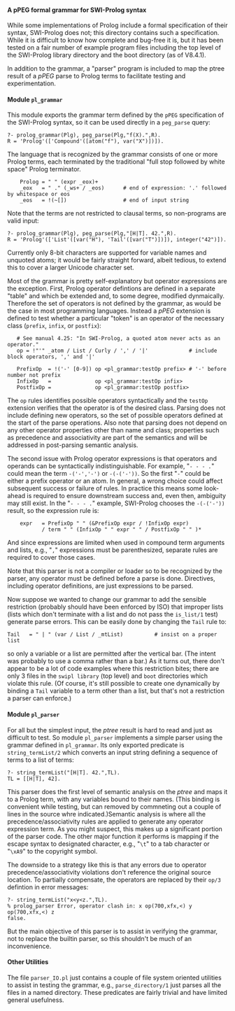 #### A pPEG formal grammar for SWI-Prolog syntax

While some implementations of Prolog include a formal specification of their syntax, SWI-Prolog does not; this directory contains such a specification. While it is difficult to know how complete and bug-free it is, but it has been tested on a fair number of example program files including the top level of the SWI-Prolog library directory and the boot directory (as of V8.4.1).

In addition to the grammar, a "parser" program is included to map the ptree result of a *pPEG* parse to Prolog terms to facilitate testing and experimentation.

#### Module `pl_grammar`

This module exports the grammar term defined by the `pPEG` specification of the SWI-Prolog syntax, so it can be used directly in a `peg_parse` query:
```
?- prolog_grammar(Plg), peg_parse(Plg,"f(X).",R).
R = 'Prolog'(['Compound'([atom("f"), var("X")])]).
```
The language that is recognized by the grammar consists of one or more Prolog terms, each terminated by the traditional "full stop followed by white space" Prolog terminator.
```
	Prolog = " " (expr _eox)+
	_eox   = " ." (_ws+ / _eos)      # end of expression: '.' followed by whitespace or eos
	_eos   = !(~[])                  # end of input string
```
Note that the terms are not restricted to clausal terms, so non-programs are valid input:
```
?- prolog_grammar(Plg), peg_parse(Plg,"[H|T]. 42.",R).
R = 'Prolog'(['List'([var("H"), 'Tail'([var("T")])]), integer("42")]).
```
Currently only 8-bit characters are supported for variable names and unquoted atoms; it would be fairly straight forward, albeit tedious, to extend this to cover a larger Unicode character set.

Most of the grammar is pretty self-explanatory but operator expressions are the exception. First, Prolog operator defintions are defined in a separate "table" and which be extended and, to some degree, modified dynmaically. Therefore the set of operators is not defined by the grammar, as would be the case in most programming languages. Instead a *pPEG* extension is defined to test whether a particular "token" is an operator of the necessary class (`prefix`, `infix`, or `postfix`):
 ```
	# See manual 4.25: "In SWI-Prolog, a quoted atom never acts as an operator."
	op = !"'" _atom / List / Curly / ',' / '|'             # include block operators, ',' and '|'

	PrefixOp  = !('-' [0-9]) op <pl_grammar:testOp prefix> # '-' before number not prefix
	InfixOp   =              op <pl_grammar:testOp infix>
	PostfixOp =              op <pl_grammar:testOp postfix>
```
The `op` rules identifies possible operators syntactically and the `testOp` extension verifies that the operator is of the desired class. Parsing does not include defining new operators, so the set of possible operators defined at the start of the parse operations. Also note that parsing does not depend on any other operator properties other than name and class; properties such as precedence and associativity are part of the semantics and will be addressed in post-parsing semantic analysis.

The second issue with Prolog operator expressions is that operators and operands can be syntactically indistinguishable. For example, "`- - - .`" could mean the term `-('-','-')` or `-(-('-'))`. So the first "`-`" could be either a prefix operator or an atom. In general, a wrong choice could affect subsequent success or failure of rules. In practice this means some look-ahead is required to ensure downstream success and, even then, ambiguity may still exist. In the "`- - - .`" example, SWI-Prolog chooses the `-(-('-'))` result, so the expression rule is:
```
	expr   = PrefixOp " " (&PrefixOp expr / !InfixOp expr)
	       / term " " (InfixOp " " expr " " / PostfixOp " " )*
```
And since expressions are limited when used in compound term arguments and lists, e.g., "`,`" expressions must be parenthesized, separate rules are required to cover those cases.

Note that this parser is not a compiler or loader so to be recognized by the parser, any operator must be defined before a parse is done. Directives, including operator definitions, are just expressions to be parsed.

Now suppose we wanted to change our grammar to add the sensible restriction (probably should have been enforced by ISO) that improper lists (lists which don't terminate with a list and do not pass the `is_list/1` test) generate parse errors. This can be easily done by changing the `Tail` rule to:
 ```
 Tail   = " | " (var / List / _mtList)          # insist on a proper list
 ```
so only a variable or a list are permitted after the vertical bar. (The intent was probably to use a comma rather than a bar.)  As it turns out, there don't appear to be a lot of code examples where this restriction bites; there are only 3 files in the `swipl library` (top level) and `boot` directories which violate this rule. (Of course, it's still possible to create one dynamically by binding a `Tail` variable to a term other than a list, but that's not a restriction a parser can enforce.)

#### Module `pl_parser`

For all but the simplest input, the *ptree* result is hard to read and just as difficult to test. So module `pl_parser` implements a simple parser using the grammar defined in `pl_grammar`. Its only exported predicate is `string_termList/2` which converts an input string defining a sequence of terms to a list of terms:
```
?- string_termList("[H|T]. 42.",TL).
TL = [[H|T], 42].
```
This parser does the first level of semantic analysis on the *ptree* and maps it to a Prolog term, with any variables bound to their names. (This binding is convenient while testing, but can removed by commneting out a couple of lines in the source whre indicated.)Semantic analysis is where all the precedence/associativity rules are applied to generate any operator expression term. As you might suspect, this makes up a significant portion of the parser code. The other major function it performs is mapping if the escape syntax to designated character, e.g., "`\t`" to a tab character or "`\xA9`" to the copyright symbol.

The downside to a strategy like this is that any errors due to operator precedence/associativity violations don't reference the original source location. To partially compensate, the operators are replaced by their `op/3` defintion in error messages:
```
?- string_termList("x<y<z.",TL).
% prolog_parser Error, operator clash in: x op(700,xfx,<) y op(700,xfx,<) z
false.
```
But the main objective of this parser is to assist in verifying the grammar, not to replace the builtin parser, so this shouldn't be much of an inconvenience.

#### Other Utilities

The file `parser_IO.pl` just contains a couple of file system oriented utilities to assist in testing the grammar, e.g., `parse_directory/1` just parses all the files in a named directory. These predicates are fairly trivial and have limited general usefulness.
